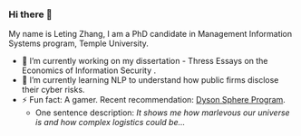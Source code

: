 ### Hi there 👋

My name is Leting Zhang, I am a PhD candidate in Management Information Systems program, Temple University. 

- 🔭 I’m currently working on my dissertation - Thress Essays on the Economics of Information Security . 
- 🌱 I’m currently learning NLP to understand how public firms disclose their cyber risks. 
- ⚡ Fun fact: A gamer. Recent recommendation: [Dyson Sphere Program](https://store.steampowered.com/app/1366540/Dyson_Sphere_Program/).
     - One sentence description: _It shows me how marlevous our universe is and how complex logistics could be..._
<!--
**letingz/letingz** is a ✨ _special_ ✨ repository because its `README.md` (this file) appears on your GitHub profile.

Here are some ideas to get you started:

- 🔭 I’m currently working on ...
- 🌱 I’m currently learning ...
- 👯 I’m looking to collaborate on ...
- 🤔 I’m looking for help with ...
- 💬 Ask me about ...
- 📫 How to reach me: ...
- 😄 Pronouns: ...
- ⚡ Fun fact: ...
-->
